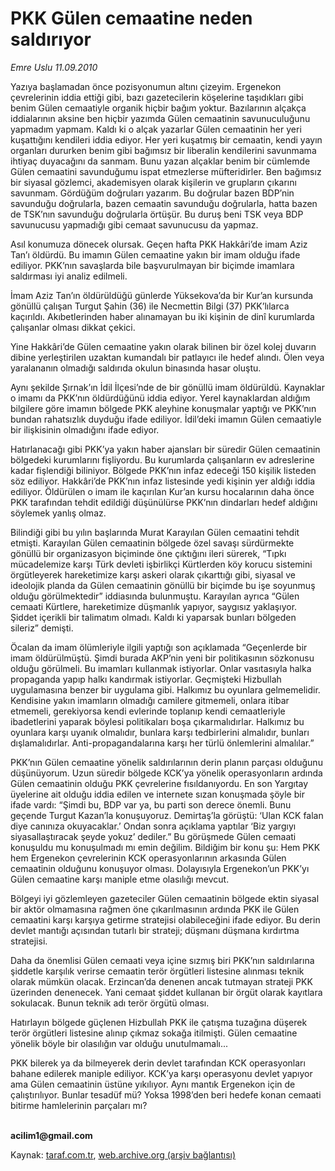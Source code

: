 # PKK Gülen cemaatine neden saldırıyor

*Emre Uslu 11.09.2010*

<div class="yazi"><p>Yazıya başlamadan önce pozisyonumun altını çizeyim. Ergenekon çevrelerinin iddia ettiği gibi, bazı gazetecilerin köşelerine taşıdıkları gibi benim Gülen cemaatiyle organik hiçbir bağım yoktur. Bazılarının alçakça iddialarının aksine ben hiçbir yazımda Gülen cemaatinin savunuculuğunu yapmadım yapmam. Kaldı ki o alçak yazarlar Gülen cemaatinin her yeri kuşattığını kendileri iddia ediyor. Her yeri kuşatmış bir cemaatin, kendi yayın organları dururken benim gibi bağımsız bir liberalin kendilerini savunmama ihtiyaç duyacağını da sanmam. Bunu yazan alçaklar benim bir cümlemde Gülen cemaatini savunduğumu ispat etmezlerse müfteridirler. Ben bağımsız bir siyasal gözlemci, akademisyen olarak kişilerin ve grupların çıkarını savunmam. Gördüğüm doğruları yazarım. Bu doğrular bazen BDP’nin savunduğu doğrularla, bazen cemaatin savunduğu doğrularla, hatta bazen de TSK’nın savunduğu doğrularla örtüşür. Bu duruş beni TSK veya BDP savunucusu yapmadığı gibi cemaat savunucusu da yapmaz. </p>
<p>Asıl konumuza dönecek olursak. Geçen hafta PKK Hakkâri’de imam Aziz Tan’ı öldürdü. Bu imamın Gülen cemaatine yakın bir imam olduğu ifade ediliyor. PKK’nın savaşlarda bile başvurulmayan bir biçimde imamlara saldırması iyi analiz edilmeli. </p>
<p>İmam Aziz Tan’ın öldürüldüğü günlerde Yüksekova’da bir Kur’an kursunda gönüllü çalışan Turgut Şahin (36) ile Necmettin Bilgi (37) PKK’lılarca kaçırıldı. Akıbetlerinden haber alınamayan bu iki kişinin de dinî kurumlarda çalışanlar olması dikkat çekici. </p>
<p>Yine Hakkâri’de Gülen cemaatine yakın olarak bilinen bir özel kolej duvarın dibine yerleştirilen uzaktan kumandalı bir patlayıcı ile hedef alındı. Ölen veya yaralananın olmadığı saldırıda okulun binasında hasar oluştu. </p>
<p>Aynı şekilde Şırnak’ın İdil İlçesi’nde de bir gönüllü imam öldürüldü. Kaynaklar o imamı da PKK’nın öldürdüğünü iddia ediyor. Yerel kaynaklardan aldığım bilgilere göre imamın bölgede PKK aleyhine konuşmalar yaptığı ve PKK’nın bundan rahatsızlık duyduğu ifade ediliyor. İdil’deki imamın Gülen cemaatiyle bir ilişkisinin olmadığını ifade ediyor.</p>
<p>Hatırlanacağı gibi PKK’ya yakın haber ajansları bir süredir Gülen cemaatinin bölgedeki kurumlarını fişliyordu. Bu kurumlarda çalışanların ev adreslerine kadar fişlendiği biliniyor. Bölgede PKK’nın infaz edeceği 150 kişilik listeden söz ediliyor. Hakkâri’de PKK’nın infaz listesinde yedi kişinin yer aldığı iddia ediliyor. Öldürülen o imam ile kaçırılan Kur’an kursu hocalarının daha önce PKK tarafından tehdit edildiği düşünülürse PKK’nın dindarları hedef aldığını söylemek yanlış olmaz. </p>
<p>Bilindiği gibi bu yılın başlarında Murat Karayılan Gülen cemaatini tehdit etmişti. Karayılan Gülen cemaatinin bölgede özel savaşı sürdürmekte gönüllü bir organizasyon biçiminde öne çıktığını ileri sürerek, “Tıpkı mücadelemize karşı Türk devleti işbirlikçi Kürtlerden köy korucu sistemini örgütleyerek hareketimize karşı askeri olarak çıkarttığı gibi, siyasal ve ideolojik planda da Gülen cemaatinin gönüllü bir biçimde bu işe soyunmuş olduğu görülmektedir” iddiasında bulunmuştu. Karayılan ayrıca “Gülen cemaati Kürtlere, hareketimize düşmanlık yapıyor, saygısız yaklaşıyor. Şiddet içerikli bir talimatım olmadı. Kaldı ki yaparsak bunları bölgeden sileriz” demişti.</p>
<p>Öcalan da imam ölümleriyle ilgili yaptığı son açıklamada “Geçenlerde bir imam öldürülmüştü. Şimdi burada AKP’nin yeni bir politikasının sözkonusu olduğu görülmeli. Bu imamları kullanmak istiyorlar. Onlar vasıtasıyla halka propaganda yapıp halkı kandırmak istiyorlar. Geçmişteki Hizbullah uygulamasına benzer bir uygulama gibi. Halkımız bu oyunlara gelmemelidir. Kendisine yakın imamların olmadığı camilere gitmemeli, onlara itibar etmemeli, gerekiyorsa kendi evlerinde toplanıp kendi cemaatleriyle ibadetlerini yaparak böylesi politikaları boşa çıkarmalıdırlar. Halkımız bu oyunlara karşı uyanık olmalıdır, bunlara karşı tedbirlerini almalıdır, bunları dışlamalıdırlar. Anti-propagandalarına karşı her türlü önlemlerini almalılar.”</p>
<p>PKK’nın Gülen cemaatine yönelik saldırılarının derin planın parçası olduğunu düşünüyorum. Uzun süredir bölgede KCK’ya yönelik operasyonların ardında Gülen cemaatinin olduğu PKK çevrelerine fısıldanıyordu. En son Yargıtay üyelerine ait olduğu iddia edilen ve internete sızan konuşmada şöyle bir ifade vardı: “Şimdi bu, BDP var ya, bu parti son derece önemli. Bunu geçende Turgut Kazan’la konuşuyoruz. Demirtaş’la görüştü: ‘Ulan KCK falan diye canınıza okuyacaklar.’ Ondan sonra açıklama yaptılar ‘Biz yargıyı siyasallaştıracak şeyde yokuz’ dediler.” Bu görüşmede Gülen cemaati konuşuldu mu konuşulmadı mı emin değilim. Bildiğim bir konu şu: Hem PKK hem Ergenekon çevrelerinin KCK operasyonlarının arkasında Gülen cemaatinin olduğunu konuşuyor olması. Dolayısıyla Ergenekon’un PKK’yı Gülen cemaatine karşı maniple etme olasılığı mevcut. </p>
<p>Bölgeyi iyi gözlemleyen gazeteciler Gülen cemaatinin bölgede ektin siyasal bir aktör olmamasına rağmen öne çıkarılmasının ardında PKK ile Gülen cemaatini karşı karşıya getirme stratejisi olabileceğini ifade ediyor. Bu derin devlet mantığı açısından tutarlı bir strateji; düşmanı düşmana kırdırtma stratejisi. </p>
<p>Daha da önemlisi Gülen cemaati veya içine sızmış biri PKK’nın saldırılarına şiddetle karşılık verirse cemaatin terör örgütleri listesine alınması teknik olarak mümkün olacak. Erzincan’da denenen ancak tutmayan strateji PKK üzerinden denenecek. Yani cemaat şiddet kullanan bir örgüt olarak kayıtlara sokulacak. Bunun teknik adı terör örgütü olması.</p>
<p>Hatırlayın bölgede güçlenen Hizbullah PKK ile çatışma tuzağına düşerek terör örgütleri listesine alınıp çıkmaz sokağa itilmişti. Gülen cemaatine yönelik böyle bir olasılığın var olduğu unutulmamalı... </p>
<p>PKK bilerek ya da bilmeyerek derin devlet tarafından KCK operasyonları bahane edilerek maniple ediliyor. KCK’ya karşı operasyonu devlet yapıyor ama Gülen cemaatinin üstüne yıkılıyor. Aynı mantık Ergenekon için de çalıştırılıyor. Bunlar tesadüf mü? Yoksa 1998’den beri hedefe konan cemaati bitirme hamlelerinin parçaları mı? </p>
<p><b><br/>acilim1@gmail.com</b> </p></div>

Kaynak: [taraf.com.tr](http://www.taraf.com.tr:80/emre-uslu/makale-pkk-gulen-cemaatine-neden-saldiriyor.htm), [web.archive.org (arşiv bağlantısı)](http://web.archive.org/web/20100913050129/http://www.taraf.com.tr:80/emre-uslu/makale-pkk-gulen-cemaatine-neden-saldiriyor.htm)
